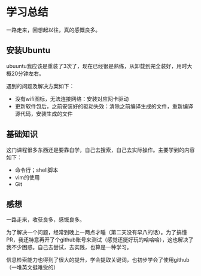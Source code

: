 # 学习总结

一路走来，回想起以往，真的感慨良多。

## 安装Ubuntu

ubuuntu我应该是重装了3次了，现在已经很是熟练，从卸载到完全装好，用时大概20分钟左右。

遇到的问题及解决方案如下：

- 没有wifi图标，无法连接网络：安装对应网卡驱动
- 更新软件包后，之前安装好的驱动失效：清除之前编译生成的文件，重新编译源代码，安装生成的文件

## 基础知识

这门课程很多东西还是要靠自学，自己去搜索，自己去实际操作。主要学到的内容如下：

- 命令行；shell脚本
- vim的使用
- Git

## 感想

一路走来，收获良多，感慨良多。

为了解决一个问题，经常到晚上一两点才睡（第二天没有早八的话）。为了搞懂PR，我还特意再开了个github账号来测试（感觉还挺好玩的哈哈哈），这也解决了我不少困惑。自己去尝试，去实践，也算是一种学习。

信息检索能力也得到了很大的提升，学会提取关键词，也初步学会了使用github（一堆英文挺难受的）

